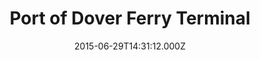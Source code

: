 ---
date: 2015-06-29T14:31:12.000Z
title: Port of Dover Ferry Terminal
latitude: 51.1273371277466
longitude: 1.3332939147949219
category: checkin
---